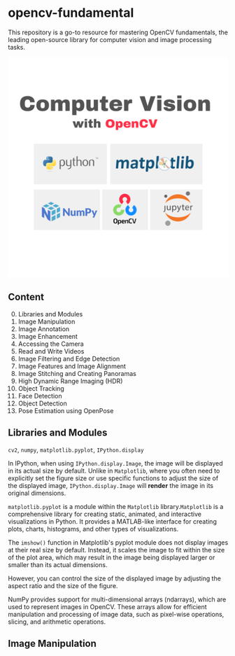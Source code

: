 # opencv-fundamental

This repository is a go-to resource for mastering OpenCV fundamentals, the leading open-source library for computer vision and image processing tasks.

![open cv sign](./img/opencv.png)

## Content

0. Libraries and Modules
1. Image Manipulation
2. Image Annotation
3. Image Enhancement
4. Accessing the Camera
5. Read and Write Videos
6. Image Filtering and Edge Detection
7. Image Features and Image Alignment
8. Image Stitching and Creating Panoramas
9. High Dynamic Range Imaging (HDR)
10. Object Tracking
11. Face Detection
12. Object Detection
13. Pose Estimation using OpenPose


## Libraries and Modules
`cv2`, `numpy`, `matplotlib.pyplot`, `IPython.display`

In IPython, when using `IPython.display.Image`, the image will be displayed in its actual size by default. Unlike in `Matplotlib`, where you often need to explicitly set the figure size or use specific functions to adjust the size of the displayed image, `IPython.display.Image` will **render** the image in its original dimensions.


`matplotlib.pyplot` is a module within the `Matplotlib` library.`Matplotlib` is a comprehensive library for creating static, animated, and interactive visualizations in Python. It provides a MATLAB-like interface for creating plots, charts, histograms, and other types of visualizations.

The `imshow()` function in Matplotlib's pyplot module does not display images at their real size by default. Instead, it scales the image to fit within the size of the plot area, which may result in the image being displayed larger or smaller than its actual dimensions.

However, you can control the size of the displayed image by adjusting the aspect ratio and the size of the figure.

 NumPy provides support for multi-dimensional arrays (ndarrays), which are used to represent images in OpenCV. These arrays allow for efficient manipulation and processing of image data, such as pixel-wise operations, slicing, and arithmetic operations.


## Image Manipulation